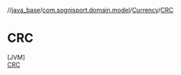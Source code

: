 //[java_base](../../../../index.md)/[com.sognisport.domain.model](../../index.md)/[Currency](../index.md)/[CRC](index.md)

# CRC

[JVM]\
[CRC](index.md)
